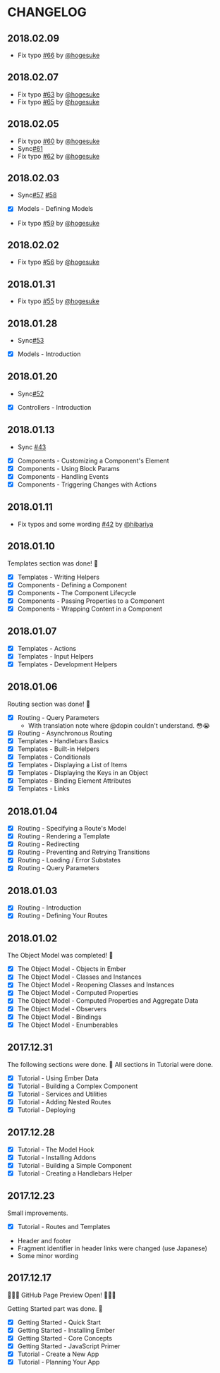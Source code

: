 # CHANGELOG

## 2018.02.09

- Fix typo [#66](https://github.com/dopin/emberjs-guides-ja/pull/66) by [@hogesuke](https://github.com/hogesuke)

## 2018.02.07

- Fix typo [#63](https://github.com/dopin/emberjs-guides-ja/pull/63) by [@hogesuke](https://github.com/hogesuke)
- Fix typo [#65](https://github.com/dopin/emberjs-guides-ja/pull/65) by [@hogesuke](https://github.com/hogesuke)

## 2018.02.05

- Fix typo [#60](https://github.com/dopin/emberjs-guides-ja/pull/60) by [@hogesuke](https://github.com/hogesuke)
- Sync[#61](https://github.com/dopin/emberjs-guides-ja/pull/61)
- Fix typo [#62](https://github.com/dopin/emberjs-guides-ja/pull/62) by [@hogesuke](https://github.com/hogesuke)

## 2018.02.03

-  Sync[#57](https://github.com/dopin/emberjs-guides-ja/pull/57) [#58](https://github.com/dopin/emberjs-guides-ja/pull/58)
- [x] Models - Defining Models
- Fix typo [#59](https://github.com/dopin/emberjs-guides-ja/pull/59) by [@hogesuke](https://github.com/hogesuke)

## 2018.02.02

- Fix typo [#56](https://github.com/dopin/emberjs-guides-ja/pull/56) by [@hogesuke](https://github.com/hogesuke)


## 2018.01.31

- Fix typo [#55](https://github.com/dopin/emberjs-guides-ja/pull/55) by [@hogesuke](https://github.com/hogesuke)

## 2018.01.28

- Sync[#53](https://github.com/dopin/emberjs-guides-ja/pull/53)
- [x] Models - Introduction

## 2018.01.20

- Sync[#52](https://github.com/dopin/emberjs-guides-ja/pull/52)
- [x] Controllers - Introduction

## 2018.01.13

- Sync [#43](https://github.com/dopin/emberjs-guides-ja/pull/43)
- [x] Components - Customizing a Component's Element
- [x] Components - Using Block Params
- [x] Components - Handling Events
- [x] Components - Triggering Changes with Actions

## 2018.01.11

- Fix typos and some wording [#42](https://github.com/dopin/emberjs-guides-ja/pull/42) by [@hibariya](https://github.com/hibariya)

## 2018.01.10

Templates section was done! 🎉

- [x] Templates - Writing Helpers
- [x] Components - Defining a Component
- [x] Components - The Component Lifecycle
- [x] Components - Passing Properties to a Component
- [x] Components - Wrapping Content in a Component

## 2018.01.07

- [x] Templates - Actions
- [x] Templates - Input Helpers
- [x] Templates - Development Helpers

## 2018.01.06

Routing section was done! 🎉

- [x] Routing - Query Parameters
  - With translation note where @dopin couldn't understand. 😳😭
- [x] Routing - Asynchronous Routing
- [x] Templates - Handlebars Basics
- [x] Templates - Built-in Helpers
- [x] Templates - Conditionals
- [x] Templates - Displaying a List of Items
- [x] Templates - Displaying the Keys in an Object
- [x] Templates - Binding Element Attributes
- [x] Templates - Links

## 2018.01.04

- [x] Routing - Specifying a Route's Model
- [x] Routing - Rendering a Template
- [x] Routing - Redirecting
- [x] Routing - Preventing and Retrying Transitions 
- [x] Routing - Loading / Error Substates
- [x] Routing - Query Parameters

## 2018.01.03

- [x] Routing - Introduction
- [x] Routing - Defining Your Routes

## 2018.01.02

The Object Model was completed! 🎉

- [x] The Object Model - Objects in Ember
- [x] The Object Model - Classes and Instances
- [x] The Object Model - Reopening Classes and Instances
- [x] The Object Model - Computed Properties
- [x] The Object Model - Computed Properties and Aggregate Data
- [x] The Object Model - Observers
- [x] The Object Model - Bindings
- [x] The Object Model - Enumberables

## 2017.12.31

The following sections were done. 🎉
All sections in Tutorial were done.

- [x] Tutorial - Using Ember Data
- [x] Tutorial - Building a Complex Component
- [x] Tutorial - Services and Utilities
- [x] Tutorial - Adding Nested Routes
- [x] Tutorial - Deploying

## 2017.12.28

- [x] Tutorial - The Model Hook
- [x] Tutorial - Installing Addons
- [x] Tutorial - Building a Simple Component
- [x] Tutorial - Creating a Handlebars Helper

## 2017.12.23

Small improvements.

- [x] Tutorial - Routes and Templates
- Header and footer
- Fragment identifier in header links were changed (use Japanese)
- Some minor wording

## 2017.12.17

🎉🎉🎉 GitHub Page Preview Open! 🎉🎉🎉

Getting Started part was done. 🎉

- [x] Getting Started - Quick Start
- [x] Getting Started - Installing Ember
- [x] Getting Started - Core Concepts
- [x] Getting Started - JavaScript Primer
- [x] Tutorial - Create a New App
- [x] Tutorial - Planning Your App
